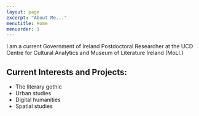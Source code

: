 ```yaml
---
layout: page
excerpt: "About Me..."
menutitle: Home
menuorder: 1
---
```


I am a current Government of Ireland Postdoctoral Researcher at the UCD Centre for Cultural Analytics and Museum of Literature Ireland (MoLI.)

## Current Interests and Projects:

- The literary gothic
- Urban studies
- Digital humanities
- Spatial studies
